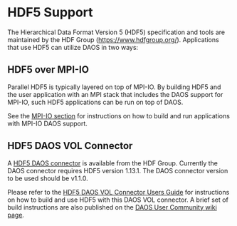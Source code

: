 # HDF5 Support

The Hierarchical Data Format Version 5 (HDF5) specification and tools are maintained by the HDF
Group (https://www.hdfgroup.org/).  Applications that use HDF5 can utilize DAOS in two ways:

## HDF5 over MPI-IO

Parallel HDF5 is typically layered on top of MPI-IO.  By building HDF5 and the user application with
an MPI stack that includes the DAOS support for MPI-IO, such HDF5 applications can be run on top of
DAOS.

See the [MPI-IO section](mpi-io.md) for instructions on how to build and run applications with
MPI-IO DAOS support.

## HDF5 DAOS VOL Connector

A [HDF5 DAOS connector](https://github.com/HDFGroup/vol-daos) is available from the HDF
Group. Currently the DAOS connector requires HDF5 version 1.13.1. The DAOS connector version to be
used should be v1.1.0.

Please refer to the [HDF5 DAOS VOL Connector Users
Guide](https://github.com/HDFGroup/vol-daos/blob/master/docs/users_guide.pdf) for instructions on
how to build and use HDF5 with this DAOS VOL connector.  A brief set of build instructions are also
published on the [DAOS User Community wiki
page](https://daosio.atlassian.net/wiki/spaces/DC/pages/11138695214/HDF5+VOL+Connector).

